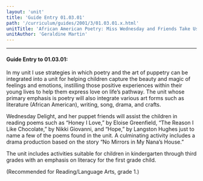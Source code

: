 ```yaml
---
layout: 'unit'
title: 'Guide Entry 01.03.01'
path: '/curriculum/guides/2001/3/01.03.01.x.html'
unitTitle: 'African American Poetry: Miss Wednesday and Friends Take Us on a Journey of Feelings and Friendship'
unitAuthor: 'Geraldine Martin'
---
```


<body>
<hr/>
 <h4>
  Guide Entry to 01.03.01:
 </h4>
 <p>
  In my unit I use strategies in which poetry and the art of puppetry can be integrated into a unit for helping children capture the beauty and magic of feelings and emotions, instilling those positive experiences within their young lives to help them express love on life’s pathway. The unit whose primary emphasis is poetry will also integrate various art forms such as literature (African American), writing, song, drama, and crafts.
 </p>
<p>
  Wednesday Delight, and her puppet friends will assist the children in reading poems such as “Honey I Love,” by Eloise Greenfield, “The Reason I Like Chocolate,” by Nikki Giovanni, and “Hope,” by Langston Hughes just to name a few of the poems found in the unit. A culminating activity includes a drama production based on the story “No Mirrors in My Nana’s House.”
 </p>
<p>
  The unit includes activities suitable for children in kindergarten through third grades with an emphasis on literacy for the first grade child.
 </p>
<p>
  (Recommended for Reading/Language Arts, grade 1.)
 </p>

</body>

